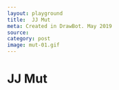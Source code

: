```yaml
---
layout: playground
title:  JJ Mut
meta: Created in DrawBot. May 2019
source: 
category: post
image: mut-01.gif
---
```


# JJ Mut

